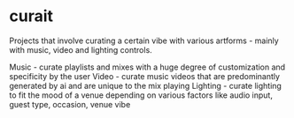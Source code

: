 # curait
Projects that involve curating a certain vibe with various artforms - mainly with music, video and lighting controls.

Music - curate playlists and mixes with a huge degree of customization and specificity by the user
Video - curate music videos that are predominantly generated by ai and are unique to the mix playing
Lighting - curate lighting to fit the mood of a venue depending on various factors like audio input, guest type, occasion, venue vibe
